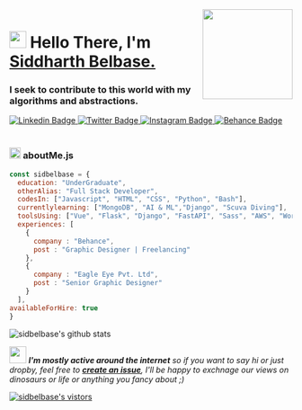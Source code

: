
<img align="right" src="https://media.giphy.com/media/d31vTpVi1LAcDvdm/giphy.gif" height="160px" width="auto">

<h1 align="left"><img src="https://raw.githubusercontent.com/sidbelbase/sidbelbase/master/wave.gif" width="30px"><strong> Hello There, I'm <a href="https://sidbelbase.me">Siddharth Belbase.</a></strong>
</h1>

<h3 align="left"><strong>
I seek to contribute to this world with my algorithms and abstractions.</strong></h3>

<a target="_blank" href="https://linkedin.com/in/sidbelbase/">
<img src="https://img.shields.io/badge/-sidbelbase-blue?style=for-the-badge&logo=Linkedin&logoColor=white&link=https://linkedin.com/in/sidbelbase/" alt="Linkedin Badge">
</a>
<a target="_blank" href="https://twitter.com/sidbelbase">
<img src="https://img.shields.io/badge/sidbelbase-1ca0f1?style=for-the-badge&logo=twitter&logoColor=white&link=https://twitter.com/sidbelbase" alt="Twitter Badge">
</a>
<a target="_blank" href="https://instagram.com/sidbelbase/">
<img src="https://img.shields.io/badge/-sidbelbase-E1306C?style=for-the-badge&logo=Instagram&logoColor=white&link=https://instagram.com/sidbelbase/" alt="Instagram Badge">
</a>
<a target="_blank" href="https://behance.net/sidbelbase/">
<img src="https://img.shields.io/badge/-sidbelbase-141414?style=for-the-badge&logo=Behance&logoColor=white&link=https://behance.net/sidbelbase" alt="Behance Badge">
</a>
<br>

<br>

###  <img src="https://media.giphy.com/media/ln7z2eWriiQAllfVcn/giphy.gif" height="20"> **aboutMe.js**

```javascript
const sidbelbase = {
  education: "UnderGraduate",
  otherAlias: "Full Stack Developer",
  codesIn: ["Javascript", "HTML", "CSS", "Python", "Bash"],
  currentlylearning: ["MongoDB", "AI & ML","Django", "Scuva Diving"],
  toolsUsing: ["Vue", "Flask", "Django", "FastAPI", "Sass", "AWS", "Wordpress", "Bootstrap", "Firebase", "Figma"],
  experiences: [
    {
      company : "Behance",
      post : "Graphic Designer | Freelancing"
    },
    {
      company : "Eagle Eye Pvt. Ltd",
      post : "Senior Graphic Designer"
    }
  ],
availableForHire: true
}
```

![sidbelbase's github stats](https://github-readme-stats.vercel.app/api?username=sidbelbase&bg_color=fafafa&hide_border=true&line_height=25&title_color=0c0c0d&text_color=141414&hide=["issues","prs"])

<img src="https://media.giphy.com/media/RhwkGhrlj3NVSOxWSN/giphy.gif" height="30"> <em><b>I'm mostly active around the internet</b> so if you want to say hi or just dropby, feel free to <a target="_blank" href="https://github.com/sidbelbase/sidbelbase/issues/new/choose"><strong> create an issue</strong></a>, I'll be happy to exchnage our views on dinosaurs or life or anything you fancy about ;)</b> </em>


<a target="_blank" href="https://github.com/sidbelbase/sidbelbase/">
<img src="https://img.shields.io/badge/dynamic/json?url=https://api.countapi.xyz/hit/visitor-badge/sidbelbase&style=for-the-badge&label=visitors&query=value&color=0F0F1A&labelColor=0F0F1A" alt="sidbelbase's vistors">
</a>